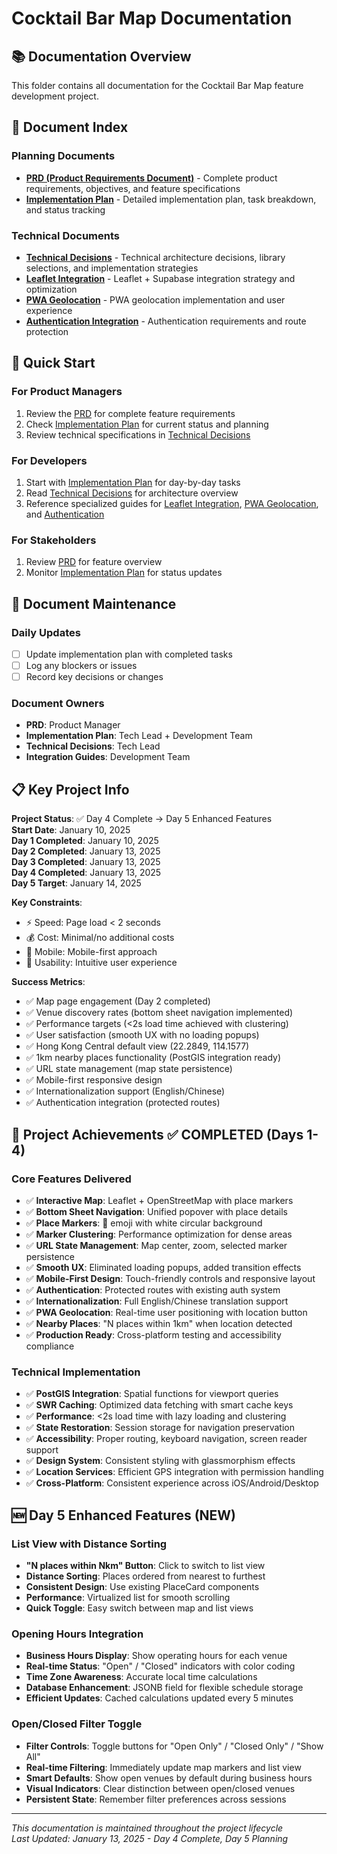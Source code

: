 # Cocktail Bar Map Documentation

## 📚 Documentation Overview

This folder contains all documentation for the Cocktail Bar Map feature development project.

## 📄 Document Index

### Planning Documents
- **[PRD (Product Requirements Document)](./cocktail-bar-map-prd.md)** - Complete product requirements, objectives, and feature specifications
- **[Implementation Plan](./task-breakdown.md)** - Detailed implementation plan, task breakdown, and status tracking

### Technical Documents  
- **[Technical Decisions](./technical-decisions.md)** - Technical architecture decisions, library selections, and implementation strategies
- **[Leaflet Integration](./leaflet-supabase-integration.md)** - Leaflet + Supabase integration strategy and optimization
- **[PWA Geolocation](./pwa-geolocation-strategy.md)** - PWA geolocation implementation and user experience
- **[Authentication Integration](./authentication-integration.md)** - Authentication requirements and route protection

## 🎯 Quick Start

### For Product Managers
1. Review the [PRD](./cocktail-bar-map-prd.md) for complete feature requirements
2. Check [Implementation Plan](./task-breakdown.md) for current status and planning
3. Review technical specifications in [Technical Decisions](./technical-decisions.md)

### For Developers
1. Start with [Implementation Plan](./task-breakdown.md) for day-by-day tasks
2. Read [Technical Decisions](./technical-decisions.md) for architecture overview
3. Reference specialized guides for [Leaflet Integration](./leaflet-supabase-integration.md), [PWA Geolocation](./pwa-geolocation-strategy.md), and [Authentication](./authentication-integration.md)

### For Stakeholders
1. Review [PRD](./cocktail-bar-map-prd.md) for feature overview
2. Monitor [Implementation Plan](./task-breakdown.md) for status updates

## 🔄 Document Maintenance

### Daily Updates
- [ ] Update implementation plan with completed tasks
- [ ] Log any blockers or issues
- [ ] Record key decisions or changes

### Document Owners
- **PRD**: Product Manager
- **Implementation Plan**: Tech Lead + Development Team
- **Technical Decisions**: Tech Lead
- **Integration Guides**: Development Team

## 📋 Key Project Info

**Project Status**: ✅ Day 4 Complete → Day 5 Enhanced Features  
**Start Date**: January 10, 2025  
**Day 1 Completed**: January 10, 2025  
**Day 2 Completed**: January 13, 2025  
**Day 3 Completed**: January 13, 2025  
**Day 4 Completed**: January 13, 2025  
**Day 5 Target**: January 14, 2025

**Key Constraints**:
- ⚡ Speed: Page load < 2 seconds
- 💰 Cost: Minimal/no additional costs
- 📱 Mobile: Mobile-first approach
- 🔧 Usability: Intuitive user experience

**Success Metrics**:
- ✅ Map page engagement (Day 2 completed)
- ✅ Venue discovery rates (bottom sheet navigation implemented)
- ✅ Performance targets (<2s load time achieved with clustering)
- ✅ User satisfaction (smooth UX with no loading popups)
- ✅ Hong Kong Central default view (22.2849, 114.1577)
- ✅ 1km nearby places functionality (PostGIS integration ready)
- ✅ URL state management (map state persistence)
- ✅ Mobile-first responsive design
- ✅ Internationalization support (English/Chinese)
- ✅ Authentication integration (protected routes)

## 🎉 Project Achievements ✅ COMPLETED (Days 1-4)

### Core Features Delivered
- ✅ **Interactive Map**: Leaflet + OpenStreetMap with place markers
- ✅ **Bottom Sheet Navigation**: Unified popover with place details
- ✅ **Place Markers**: 🍹 emoji with white circular background
- ✅ **Marker Clustering**: Performance optimization for dense areas
- ✅ **URL State Management**: Map center, zoom, selected marker persistence
- ✅ **Smooth UX**: Eliminated loading popups, added transition effects
- ✅ **Mobile-First Design**: Touch-friendly controls and responsive layout
- ✅ **Authentication**: Protected routes with existing auth system
- ✅ **Internationalization**: Full English/Chinese translation support
- ✅ **PWA Geolocation**: Real-time user positioning with location button
- ✅ **Nearby Places**: "N places within 1km" when location detected
- ✅ **Production Ready**: Cross-platform testing and accessibility compliance

### Technical Implementation
- ✅ **PostGIS Integration**: Spatial functions for viewport queries
- ✅ **SWR Caching**: Optimized data fetching with smart cache keys  
- ✅ **Performance**: <2s load time with lazy loading and clustering
- ✅ **State Restoration**: Session storage for navigation preservation
- ✅ **Accessibility**: Proper routing, keyboard navigation, screen reader support
- ✅ **Design System**: Consistent styling with glassmorphism effects
- ✅ **Location Services**: Efficient GPS integration with permission handling
- ✅ **Cross-Platform**: Consistent experience across iOS/Android/Desktop

## 🆕 Day 5 Enhanced Features (NEW)

### List View with Distance Sorting
- **"N places within Nkm" Button**: Click to switch to list view
- **Distance Sorting**: Places ordered from nearest to furthest
- **Consistent Design**: Use existing PlaceCard components
- **Performance**: Virtualized list for smooth scrolling
- **Quick Toggle**: Easy switch between map and list views

### Opening Hours Integration
- **Business Hours Display**: Show operating hours for each venue
- **Real-time Status**: "Open" / "Closed" indicators with color coding
- **Time Zone Awareness**: Accurate local time calculations
- **Database Enhancement**: JSONB field for flexible schedule storage
- **Efficient Updates**: Cached calculations updated every 5 minutes

### Open/Closed Filter Toggle
- **Filter Controls**: Toggle buttons for "Open Only" / "Closed Only" / "Show All"
- **Real-time Filtering**: Immediately update map markers and list view
- **Smart Defaults**: Show open venues by default during business hours
- **Visual Indicators**: Clear distinction between open/closed venues
- **Persistent State**: Remember filter preferences across sessions

---

*This documentation is maintained throughout the project lifecycle*  
*Last Updated: January 13, 2025 - Day 4 Complete, Day 5 Planning*
